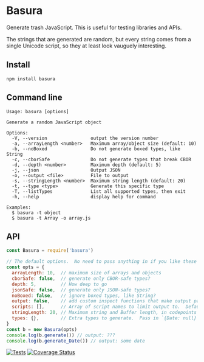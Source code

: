 # Basura

Generate trash JavaScript.  This is useful for testing libraries and APIs.

The strings that are generated are random, but every string comes from a single
Unicode script, so they at least look vauguely interesting.

## Install

    npm install basura

## Command line

```
Usage: basura [options]

Generate a random JavaScript object

Options:
  -V, --version                output the version number
  -a, --arrayLength <number>   Maximum array/object size (default: 10)
  -b, --noBoxed                Do not generate boxed types, like String
  -c, --cborSafe               Do not generate types that break CBOR
  -d, --depth <number>         Maximum depth (default: 5)
  -j, --json                   Output JSON
  -o, --output <file>          File to output
  -s, --stringLength <number>  Maximum string length (default: 20)
  -t, --type <type>            Generate this specific type
  -T, --listTypes              List all supported types, then exit
  -h, --help                   display help for command

Examples:
  $ basura -t object
  $ basura -t Array -o array.js
```

## API

```js
const Basura = require('basura')

// The default options.  No need to pass anything in if you like these
const opts = {
  arrayLength: 10,  // maximum size of arrays and objects
  cborSafe: false,  // generate only CBOR-safe types?
  depth: 5,         // How deep to go
  jsonSafe: false,  // generate only JSON-safe types?
  noBoxed: false,   // ignore boxed types, like String?
  output: false,    // add custom inspect functions that make output parseable JS?
  scripts: [],      // Array of script names to limit output to.  Defaults to all
  stringLength: 20, // Maximum string and Buffer length, in codepoints
  types: {},        // Extra types to generate.  Pass in `{Date: null}` to not generate Dates
}
const b = new Basura(opts)
console.log(b.generate()) // output: ???
console.log(b.generate_Date()) // output: some date
```

[![Tests](https://github.com/hildjj/basura/actions/workflows/node.js.yml/badge.svg)](https://github.com/hildjj/basura/actions/workflows/node.js.yml) [![Coverage Status](https://coveralls.io/repos/github/hildjj/basura/badge.svg?branch=main)](https://coveralls.io/github/hildjj/basura?branch=main)
